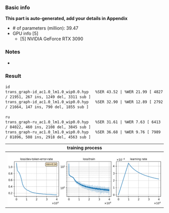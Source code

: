 ### Basic info

**This part is auto-generated, add your details in Appendix**

* \# of parameters (million): 39.47
* GPU info \[5\]
  * \[5\] NVIDIA GeForce RTX 3090

### Notes

* 

### Result
```
id
trans_graph-id_ac1.0_lm1.0_wip0.0.hyp   %SER 43.52 | %WER 21.99 [ 4827 / 21951, 267 ins, 1249 del, 3311 sub ]
trans_graph-id_ac1.0_lm1.0_wip0.0.hyp   %SER 32.90 | %WER 12.89 [ 2792 / 21664, 147 ins, 790 del, 1855 sub ]

ru
trans_graph-ru_ac1.0_lm1.0_wip0.0.hyp   %SER 31.61 | %WER 7.63 [ 6413 / 84022, 460 ins, 2108 del, 3845 sub ]
trans_graph-ru_ac1.0_lm1.0_wip0.0.hyp   %SER 36.68 | %WER 9.76 [ 7989 / 81896, 508 ins, 2918 del, 4563 sub ]
```

|     training process    |
|:-----------------------:|
|![tb-plot](./monitor.png)|

